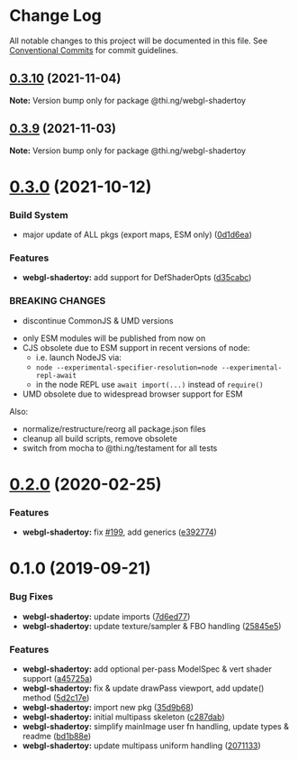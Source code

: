 # Change Log

All notable changes to this project will be documented in this file.
See [Conventional Commits](https://conventionalcommits.org) for commit guidelines.

## [0.3.10](https://github.com/thi-ng/umbrella/compare/@thi.ng/webgl-shadertoy@0.3.9...@thi.ng/webgl-shadertoy@0.3.10) (2021-11-04)

**Note:** Version bump only for package @thi.ng/webgl-shadertoy





## [0.3.9](https://github.com/thi-ng/umbrella/compare/@thi.ng/webgl-shadertoy@0.3.8...@thi.ng/webgl-shadertoy@0.3.9) (2021-11-03)

**Note:** Version bump only for package @thi.ng/webgl-shadertoy





# [0.3.0](https://github.com/thi-ng/umbrella/compare/@thi.ng/webgl-shadertoy@0.2.91...@thi.ng/webgl-shadertoy@0.3.0) (2021-10-12)


### Build System

* major update of ALL pkgs (export maps, ESM only) ([0d1d6ea](https://github.com/thi-ng/umbrella/commit/0d1d6ea9fab2a645d6c5f2bf2591459b939c09b6))


### Features

* **webgl-shadertoy:** add support for DefShaderOpts ([d35cabc](https://github.com/thi-ng/umbrella/commit/d35cabc3805b6c0c710778c21a45e6f13a477b7f))


### BREAKING CHANGES

* discontinue CommonJS & UMD versions

- only ESM modules will be published from now on
- CJS obsolete due to ESM support in recent versions of node:
  - i.e. launch NodeJS via:
  - `node --experimental-specifier-resolution=node --experimental-repl-await`
  - in the node REPL use `await import(...)` instead of `require()`
- UMD obsolete due to widespread browser support for ESM

Also:
- normalize/restructure/reorg all package.json files
- cleanup all build scripts, remove obsolete
- switch from mocha to @thi.ng/testament for all tests






#  [0.2.0](https://github.com/thi-ng/umbrella/compare/@thi.ng/webgl-shadertoy@0.1.4...@thi.ng/webgl-shadertoy@0.2.0) (2020-02-25)

###  Features

- **webgl-shadertoy:** fix [#199](https://github.com/thi-ng/umbrella/issues/199), add generics ([e392774](https://github.com/thi-ng/umbrella/commit/e392774945e4d29f145dba2fd17f99919b2c5fd5))

#  0.1.0 (2019-09-21)

###  Bug Fixes

- **webgl-shadertoy:** update imports ([7d6ed77](https://github.com/thi-ng/umbrella/commit/7d6ed77))
- **webgl-shadertoy:** update texture/sampler & FBO handling ([25845e5](https://github.com/thi-ng/umbrella/commit/25845e5))

###  Features

- **webgl-shadertoy:** add optional per-pass ModelSpec & vert shader support ([a45725a](https://github.com/thi-ng/umbrella/commit/a45725a))
- **webgl-shadertoy:** fix & update drawPass viewport, add update() method ([5d2c17e](https://github.com/thi-ng/umbrella/commit/5d2c17e))
- **webgl-shadertoy:** import new pkg ([35d9b68](https://github.com/thi-ng/umbrella/commit/35d9b68))
- **webgl-shadertoy:** initial multipass skeleton ([c287dab](https://github.com/thi-ng/umbrella/commit/c287dab))
- **webgl-shadertoy:** simplify mainImage user fn handling, update types & readme ([bd1b88e](https://github.com/thi-ng/umbrella/commit/bd1b88e))
- **webgl-shadertoy:** update multipass uniform handling ([2071133](https://github.com/thi-ng/umbrella/commit/2071133))

